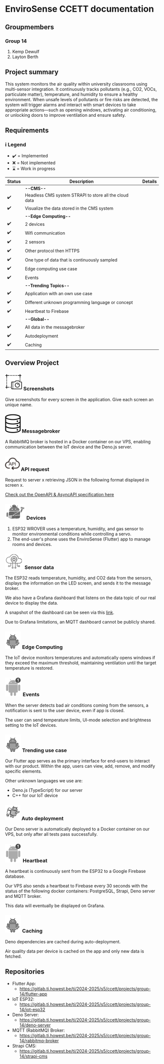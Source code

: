 # EnviroSense CCETT documentation

## Groupmembers
### Group 14
1. Kemp Dewulf
2. Layton Berth

## Project summary
This system monitors the air quality within university classrooms using multi-sensor integration. It continuously tracks pollutants (e.g., CO2, VOCs, particulate matter), temperature, and humidity to ensure a healthy environment. When unsafe levels of pollutants or fire risks are detected, the system will trigger alarms and interact with smart devices to take appropriate actions—such as opening windows, activating air conditioning, or unlocking doors to improve ventilation and ensure safety.

## Requirements
### ℹ️ Legend
- :heavy_check_mark: = Implemented
- :x: = Not implemented
- :hourglass: = Work in progress

 
|Status|Description|Details|
|---|---|---|
|| **--CMS--** ||
|:heavy_check_mark:| Headless CMS system STRAPI to store all the cloud data
|:heavy_check_mark:| Visualize the data stored in the CMS system
|| **--Edge Computing--** ||
|:heavy_check_mark:| 2 devices
|:heavy_check_mark:| Wifi communication
|:heavy_check_mark:| 2 sensors
|:heavy_check_mark:| Other protocol then HTTPS
|:heavy_check_mark:| One type of data that is continuously sampled
|:heavy_check_mark:| Edge computing use case
|:heavy_check_mark:| Events
|| **--Trending Topics--** ||
|:heavy_check_mark:| Application with an own use case
|:heavy_check_mark:| Different unknown programming language or concept
|:heavy_check_mark:| Heartbeat to Firebase
|| **--Global--** ||
|:heavy_check_mark:| All data in the messagebroker
|:heavy_check_mark:| Autodeployment
|:heavy_check_mark:| Caching

## Overview Project
### ![](ReadmeImages/Screenshot.png) Screenshots
Give screenshots for every screen in the application. Give each screen an unique name.

### ![](ReadmeImages/Database.png) Messagebroker
A RabbitMQ broker is hosted in a Docker container on our VPS, enabling communication between the IoT device and the Deno.js server.

### ![](ReadmeImages/API.png) API request
Request to server x retrieving JSON in the following format displayed in screen x.

[Check out the OpenAPI & AsyncAPI specification here](http://94.130.75.173:8101/)

### ![](ReadmeImages/Intents.png) Devices
1. ESP32 WROVER uses a temperature, humidity, and gas sensor to monitor environmental conditions while controlling a servo.
2. The end-user's phone uses the EnviroSense (Flutter) app to manage rooms and devices.

### ![](ReadmeImages/SensorData.png) Sensor data
The ESP32 reads temperature, humidity, and CO2 data from the sensors, displays the information on the LED screen, and sends it to the message broker.

We also have a Grafana dashboard that listens on the data topic of our real device to display the data.

A snapshot of the dashboard can be seen via this [link](https://kempdewulf.grafana.net/dashboard/snapshot/45ZnzIk8yMndjr5wXwL91eAeKmzp6QsA?orgId=0&from=2025-01-09T18:48:40.135Z&to=2025-01-09T18:53:44.144Z&timezone=browser).

Due to Grafana limitations, an MQTT dashboard cannot be publicly shared.

### ![](ReadmeImages/Workmanager.png) Edge Computing
The IoT device monitors temperatures and automatically opens windows if they exceed the maximum threshold, maintaining ventilation until the target temperature is restored.

### ![](ReadmeImages/Notifications.png) Events
When the server detects bad air conditions coming from the sensors, a notification is sent to the user device, even if app is closed.

The user can send temperature limits, UI-mode selection and brightness setting to the IoT devices.

### ![](ReadmeImages/Workmanager.png) Trending use case
Our Flutter app serves as the primary interface for end-users to interact with our product. Within the app, users can view, add, remove, and modify specific elements.

Other unknown languages we use are:
  - Deno.js (TypeScript) for our server
  - C++ for our IoT device

### ![](ReadmeImages/Animations.png) Auto deployment
Our Deno server is automatically deployed to a Docker container on our VPS, but only after all tests pass successfully.

### ![](ReadmeImages/Notifications.png) Heartbeat
A heartbeat is continuously sent from the ESP32 to a Google Firebase database.

Our VPS also sends a heartbeat to Firebase every 30 seconds with the status of the following docker containers: PostgreSQL, Strapi, Deno server and MQTT broker.

This data will eventually be displayed on Grafana.

### ![](ReadmeImages/Workmanager.png) Caching
Deno dependencies are cached during auto-deployment.

Air quality data per device is cached on the app and only new data is fetched.

## Repositories
- Flutter App:
  - https://gitlab.ti.howest.be/ti/2024-2025/s5/ccett/projects/group-14/flutter-app
- IoT ESP32:
  - https://gitlab.ti.howest.be/ti/2024-2025/s5/ccett/projects/group-14/iot-esp32
- Deno Server:
  - https://gitlab.ti.howest.be/ti/2024-2025/s5/ccett/projects/group-14/deno-server
- MQTT (RabbitMQ) Broker:
  - https://gitlab.ti.howest.be/ti/2024-2025/s5/ccett/projects/group-14/rabbitmq-broker
- Strapi CMS:
  - https://gitlab.ti.howest.be/ti/2024-2025/s5/ccett/projects/group-14/strapi-cms
